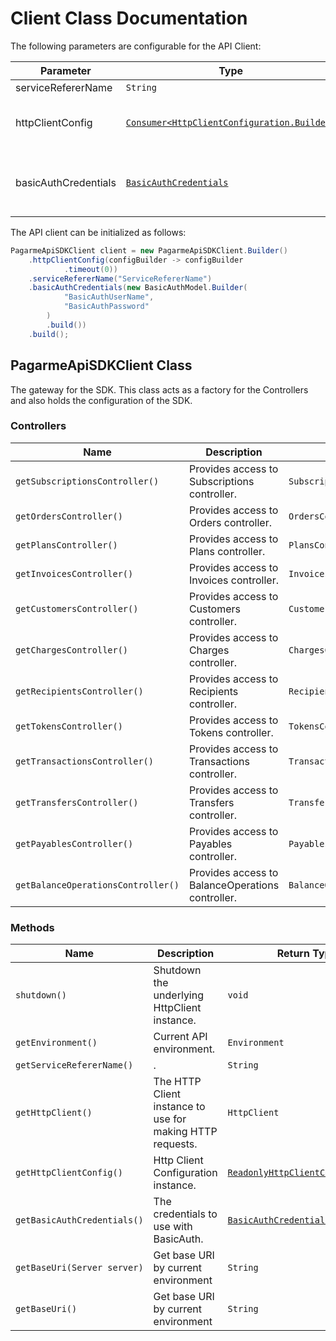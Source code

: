 
# Client Class Documentation

The following parameters are configurable for the API Client:

| Parameter | Type | Description |
|  --- | --- | --- |
| serviceRefererName | `String` |  |
| httpClientConfig | [`Consumer<HttpClientConfiguration.Builder>`](../doc/http-client-configuration-builder.md) | Set up Http Client Configuration instance. |
| basicAuthCredentials | [`BasicAuthCredentials`](auth/basic-authentication.md) | The Credentials Setter for Basic Authentication |

The API client can be initialized as follows:

```java
PagarmeApiSDKClient client = new PagarmeApiSDKClient.Builder()
    .httpClientConfig(configBuilder -> configBuilder
            .timeout(0))
    .serviceRefererName("ServiceRefererName")
    .basicAuthCredentials(new BasicAuthModel.Builder(
            "BasicAuthUserName",
            "BasicAuthPassword"
        )
        .build())
    .build();
```

## PagarmeApiSDKClient Class

The gateway for the SDK. This class acts as a factory for the Controllers and also holds the configuration of the SDK.

### Controllers

| Name | Description | Return Type |
|  --- | --- | --- |
| `getSubscriptionsController()` | Provides access to Subscriptions controller. | `SubscriptionsController` |
| `getOrdersController()` | Provides access to Orders controller. | `OrdersController` |
| `getPlansController()` | Provides access to Plans controller. | `PlansController` |
| `getInvoicesController()` | Provides access to Invoices controller. | `InvoicesController` |
| `getCustomersController()` | Provides access to Customers controller. | `CustomersController` |
| `getChargesController()` | Provides access to Charges controller. | `ChargesController` |
| `getRecipientsController()` | Provides access to Recipients controller. | `RecipientsController` |
| `getTokensController()` | Provides access to Tokens controller. | `TokensController` |
| `getTransactionsController()` | Provides access to Transactions controller. | `TransactionsController` |
| `getTransfersController()` | Provides access to Transfers controller. | `TransfersController` |
| `getPayablesController()` | Provides access to Payables controller. | `PayablesController` |
| `getBalanceOperationsController()` | Provides access to BalanceOperations controller. | `BalanceOperationsController` |

### Methods

| Name | Description | Return Type |
|  --- | --- | --- |
| `shutdown()` | Shutdown the underlying HttpClient instance. | `void` |
| `getEnvironment()` | Current API environment. | `Environment` |
| `getServiceRefererName()` | . | `String` |
| `getHttpClient()` | The HTTP Client instance to use for making HTTP requests. | `HttpClient` |
| `getHttpClientConfig()` | Http Client Configuration instance. | [`ReadonlyHttpClientConfiguration`](../doc/http-client-configuration.md) |
| `getBasicAuthCredentials()` | The credentials to use with BasicAuth. | [`BasicAuthCredentials`](auth/basic-authentication.md) |
| `getBaseUri(Server server)` | Get base URI by current environment | `String` |
| `getBaseUri()` | Get base URI by current environment | `String` |

